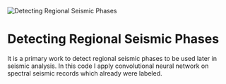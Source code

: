 
![Detecting Regional Seismic Phases](https://docs.ecognition.com/Resources/Images/ECogUsr/UG_CNN_scheme.png)



# Detecting Regional Seismic Phases
It is  a primary work to detect regional seismic phases to be used later in seismic analysis.
In this code I apply convolutional neural network on spectral seismic records which  already were labeled.

